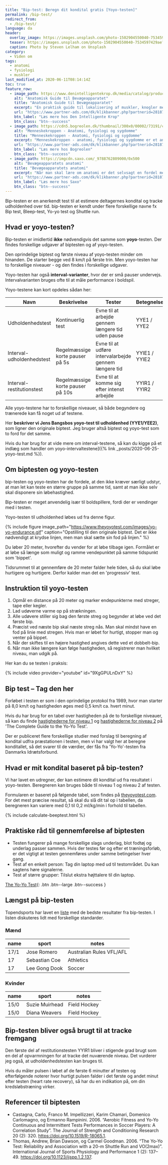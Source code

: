 ```yaml
---
title: "Bip-test: Beregn dit kondital gratis [Yoyo-testen]"
permalink: /bip-test/
redirect_from:
  - /bip-test/
language: da
header:
  overlay_image: https://images.unsplash.com/photo-1502904550040-7534597429ae?ixlib=rb-1.2.1&ixid=eyJhcHBfaWQiOjEyMDd9&auto=format&fit=crop&w=1549&q=80
  teaser: https://images.unsplash.com/photo-1502904550040-7534597429ae?ixlib=rb-1.2.1&ixid=eyJhcHBfaWQiOjEyMDd9&auto=format&fit=crop&w=400&q=80
  caption: Photo by Steven Lelham on Unsplash
category:
  - Viden om
tags:
  - anatomi
  - fysiologi
  - muskler
last_modified_at: 2020-06-11T08:14:14Z
toc: true
feature_row:
  - image_path: https://www.denintelligentekrop.dk/media/catalog/product/cache/1/image/1000x/9df78eab33525d08d6e5fb8d27136e95/a/n/anatomisk-guide-til-bevaegeapparatet-9788777499104-andrew-biel-gitte-bjerg-fuusager.jpg
    alt: "Anatomisk Guide til Bevægeapparatet"
    title: "Anatomisk Guide til Bevægeapparatet"
    excerpt: "En praktisk guide til lokalisering af muskler, knogler med mere. Før du kan få succes med at undersøge og behandle bevægeapparatet, er du nødt til først at kende dets opbygning og kunne lokalisere de relevante strukturer."
    url: "https://www.partner-ads.com/dk/klikbanner.php?partnerid=28187&bannerid=38484&htmlurl=https://www.denintelligentekrop.dk/anatomisk-guide-til-bevaegeapparatet-9788777499104"
    btn_label: "Læs mere hos Den Intelligente Krop"
    btn_class: "btn--success"
  - image_path: https://cdn5.bogreolen.dk/thumbnail/300x0/00002/73191/cover.20160911.jpg
    alt: "Menneskekroppen - Anatomi, fysiologi og sygdomme"
    title: "Menneskekroppen - Anatomi, fysiologi og sygdomme"
    excerpt: "Menneskekroppen - anatomi, fysiologi og sygdomme er et anatomisk atlas til mennesket i det 21. århundrede. Gennem de computergenererede 3d-billeder og fantastiske illustrationer kan man opleve menneskekroppen i hidtil uset detaljegrad og skønhed."
    url: "https://www.partner-ads.com/dk/klikbanner.php?partnerid=28187&bannerid=55214&htmlurl=https://bogreolen.dk/menneskekroppen_steve-parker_9788756784436"
    btn_label: "Læs mere hos Bogreolen"
    btn_class: "btn--success"
  - image_path: https://imgcdn.saxo.com/_9788762809000/0x500
    alt: "Bevægeapparatets anatomi"
    title: "Bevægeapparatets anatomi"
    excerpt: "Når man skal lære om anatomi er det selvsagt en fordel med gode lærebøger, og her er “Bevægeapparatets anatomi” en absolut klassiker. Bag lærebogen står forfatterne Finn Bojsen Møller, Jan Hejle, Erik Bruun Simonsen, Jørgen Tranum-Jensen. De kombinerer viden om almen anatomi med information om hvordan man forebygger, undersøger, behandler, træner og genoptræner."
    url: "https://www.partner-ads.com/dk/klikbanner.php?partnerid=28187&bannerid=43264&htmlurl=https://www.saxo.com/dk/bevaegeapparatets-anatomi_joergen-tranum-jensen_indbundet_9788762809000"
    btn_label: "Læs mere hos Saxo"
    btn_class: "btn--success"
---
```


Bip-testen er en anerkendt test til at estimere deltagernes kondital og tracke udholdenhed over tid. bip-testen er kendt under flere forskellige navne fx Bip test, Bleep-test, Yo-yo test og Shuttle run.

## Hvad er yoyo-testen?

Bip-testen er imidlertid **ikke** nødvendigvis det samme som **yoyo**-testen. Der findes forskellige udgaver af biptesten og af yoyo-testen. 

Den oprindelige biptest og første niveau af yoyo-testen minder om hinanden. De starter begge ved 8 km/t på første trin. Men yoyo-testen har to forskellige niveauer - og den findes i forskellige udgaver.

Yoyo-testen har også **interval-varianter**, hvor der er små pauser undervejs. Intervalvarianten bruges ofte til at måle performance i boldspil.

Yoyo-testene kan kort opdeles sådan her:

| Navn                      | Beskrivelse | Tester | Betegnelse |
|---------------------------|-|-|-|
| Udholdenhedstest          | Kontinuerlig test                | Evne til at arbejde gennem længere tid uden pause | YYE1 / YYE2 |
| Interval-udholdenhedstest | Regelmæssige korte pauser på 5s  | Evne til at udføre intervalarbejde gennem længere tid | YYIE1 / YYIE2 |
| Interval-restitutionstest | Regelmæssige korte pauser på 10s | Evne til at komme sig efter intenst arbejde | YYIR1 / YYIR2 |

Alle yoyo-testene har to forskellige niveauer, så både begyndere og trænerede kan få noget ud af testene.

Her **beskriver vi Jens Bangsbos yoyo-test til udholdenhed (YYE1/YEE2)**, som  ligner den originale biptest. Jeg bruger altså biptest og yoyo-test som to ford for det samme. 

Hvis du har brug for at vide mere om interval-testene, så kan du kigge på et indlæg som handler om yoyo-intervaltestene]({% link _posts/2020-06-25-yoyo-test.md %}).

## Om biptesten og yoyo-testen

bip-testen og yoyo-testen har de fordele, at den ikke kræver særligt udstyr, at man let kan teste en større gruppe på samme tid, samt at man ikke selv skal disponere sin løbehastighed.

Bip-testen er meget anvendelig især til boldspillere, fordi der er vendinger med i testen. 

Yoyo-testen til udholdenhed løbes ud fra denne figur.

{% include figure image_path="https://www.theyoyotest.com/images/yo-yo-endurance.gif" caption="Opstilling til den originale biptest. Det er ikke nødvendigt at krydse linjen, men man skal sætte sin fod på linjen." %}

Du løber 20 meter, hvorefter du vender for at løbe tilbage igen. Formålet er at løbe så længe som muligt og ramme vendepunktet på samme tidspunkt som 'bippet'. 

Tidsrummet til at gennemføre de 20 meter falder hele tiden, så du skal løbe hurtigere og hurtigere. Derfor kalder man det en 'progressiv' test.

## Instruktion til yoyo-testen
 
1. Opmål en distance på 20 meter og marker endepunkterne med streger, tape eller kegler.
2. Lad udøverne varme op på strækningen.
3. Alle udøvere stiller sig bag den første streg og begynder at løbe ved det første bip.
4. Præcist ved næste bip skal næste streg nås. Man skal mindst have en fod på linie med stregen. Hvis man er løbet for hurtigt, stopper man og venter på bippet.
5. Når der skiftes til en højere hastighed angives dette ved et dobbelt-bip.
6. Når man ikke længere kan følge hastigheden, så registrerer man hvilket niveau, man udgik på.

Her kan du se testen i praksis:

{% include video provider="youtube" id="9XgGPULnDxY" %}

## Bip test – Tag den her

Forløbet i testen er som i den oprindelige protokol fra 1989, hvor man starter på 8,0 km/t og hastigheden øges med 0,5 km/t ca. hvert minut. 

Hvis du har brug for en tabel over hastigheden på de to forskellige niveauer, så kan du finde [hastighederne for niveau 1](https://www.theyoyotest.com/table-YYEL1.htm) og [hastighederne for niveau 2](https://www.theyoyotest.com/table-YYEL2.htm) på 'The Complete Guide to the Yo-Yo Test'.

Der er publiceret flere forskellige studier med forslag til beregning af kondital udfra præstationen i testen, men vi har valgt her at beregne konditallet, så det svarer til de værdier, der fås fra 'Yo-Yo'-testen fra Danmarks Idrætsforbund.

## Hvad er mit kondital baseret på bip-testen?

Vi har lavet en udregner, der kan estimere dit kondital ud fra resultatet i yoyo-testen. Beregneren kan bruges både til niveau 1 og niveau 2 af testen.

Formularen er baseret på følgende tabel, som findes på  [theyoyotest.com](https://www.theyoyotest.com/conversion-vo2max-yyet.htm). For det mest præcise resultat, så skal du slå dit tal op i tabellen, da beregneren kan variere med 0,1 til 0,2 ml/kg/min i forhold til tabellen.

{% include calculate-beeptest.html %}

## Praktiske råd til gennemførelse af biptesten

- Testen fungerer på mange forskellige slags underlag, blot fodtøj og underlag passer sammen. Hvis der testes før og efter et træningsforløb, er det vigtigt at testen gennemføres under samme betingelser hver gang.
- Test af en enkelt person: Tag din laptop med ud til testområdet. Du kan sagtens høre signalerne.
- Test af større grupper: Tilslut ekstra højttalere til din laptop.

[The Yo-Yo Test](https://www.theyoyotest.com/){: .btn .btn--large .btn--success }

## Længst på bip-testen

Topendsports har lavet en [liste](https://www.topendsports.com/testing/records/shuttle-run.htm) med de bedste resultater fra bip-testen. I listen diskuteres lidt med forskellige standarder.

### Mænd

| name | sport | notes |
|-|-|-|
| 17/1 | Jose Romero | Australian Rules	VFL/AFL | player at North Melbourne (1988–1994) and Western Bulldogs (1995–2001) |
| 17 | Sebastian Coe | Athletics | commonly reported result from this UK middle distance champion runner |
| 17 | Lee Gong Dook | Soccer | Premier League player |

### Kvinder

| name | sport | notes |
|-|-|-|
| 15/0 | Suzie Muirhead | Field Hockey | testing of the New Zealand Field Hockey team (the Black Sticks) (from March 2007) |
| 15/0 | Diana Weavers | Field Hockey | testing of the New Zealand Field Hockey team (from March 2007) |

## Bip-testen bliver også brugt til at tracke fremgang

Den første del af restitutionstesten YYIR1 bliver i stigende grad brugt som en del af opvarmningen for at tracke det nuværende niveau. Det vurderer jeg også, at udholdenhedstesten kan bruges til.

Hvis du måler pulsen i løbet af de første 6 minutter af testen og efterfølgende noterer hvor hurtigt pulsen falder i det første og andet minut efter testen (heart rate recovery), så har du en indikation på, om din kredsløbstræning virker. 

## Referencer til biptesten

- Castagna, Carlo, Franco M. Impellizzeri, Karim Chamari, Domenico Carlomagno, og Ermanno Rampinini. 2006. “Aerobic Fitness and Yo-Yo Continuous and Intermittent Tests Performances in Soccer Players: A Correlation Study”. The Journal of Strength and Conditioning Research 20 (2): 320. <https://doi.org/10.1519/R-18065.1>.
- Thomas, Andrew, Brian Dawson, og Carmel Goodman. 2006. “The Yo-Yo Test: Reliability and Association with a 20-m Shuttle Run and VO(2max)”. International Journal of Sports Physiology and Performance 1 (2): 137–49. <https://doi.org/10.1123/ijspp.1.2.137>.
